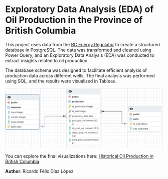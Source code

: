 
# Exploratory Data Analysis (EDA) of Oil Production in the Province of British Columbia

This project uses data from the [BC Energy Regulator](https://www.bc-er.ca/data-reports/data-centre/) to create a structured database in PostgreSQL. The data was transformed and cleaned using Power Query, and an Exploratory Data Analysis (EDA) was conducted to extract insights related to oil production.

The database schema was designed to facilitate efficient analysis of production data across different wells. The final analysis was performed using SQL, and the results were visualized in Tableau.

![](https://github.com/Ricardod671/EDA-in-the-Province-of-British-Columbia/blob/main/British%20Columbia%20DB/edr.png)

You can explore the final visualizations here: [Historical Oil Production in British Columbia](https://public.tableau.com/app/profile/ricardo.f.lix.d.az.l.pez/viz/HistoricalOilProductioninBritishColumbia/Dashboard).

**Author**: Ricardo Félix Díaz López




  

